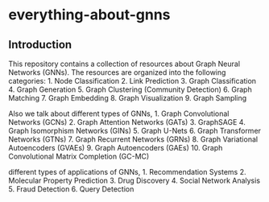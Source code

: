# everything-about-gnns

## Introduction

This repository contains a collection of resources about Graph Neural Networks (GNNs). The resources are organized into the following categories:
    1. Node Classification
    2. Link Prediction
    3. Graph Classification
    4. Graph Generation
    5. Graph Clustering (Community Detection)
    6. Graph Matching
    7. Graph Embedding
    8. Graph Visualization
    9. Graph Sampling

Also we talk about different types of GNNs,
    1. Graph Convolutional Networks (GCNs)
    2. Graph Attention Networks (GATs)
    3. GraphSAGE
    4. Graph Isomorphism Networks (GINs)
    5. Graph U-Nets
    6. Graph Transformer Networks (GTNs)
    7. Graph Recurrent Networks (GRNs)
    8. Graph Variational Autoencoders (GVAEs)
    9. Graph Autoencoders (GAEs)
    10. Graph Convolutional Matrix Completion (GC-MC)
    
different types of applications of GNNs,
    1. Recommendation Systems
    2. Molecular Property Prediction
    3. Drug Discovery
    4. Social Network Analysis
    5. Fraud Detection
    6. Query Detection